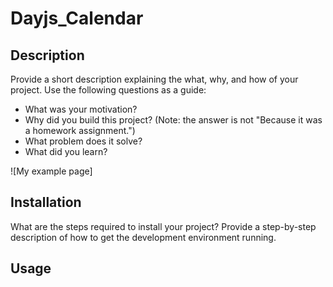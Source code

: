 # Dayjs_Calendar

## Description

Provide a short description explaining the what, why, and how of your project. Use the following questions as a guide:

- What was your motivation?
- Why did you build this project? (Note: the answer is not "Because it was a homework assignment.")
- What problem does it solve?
- What did you learn?

![My example page]

## Installation

What are the steps required to install your project? Provide a step-by-step description of how to get the development environment running.

## Usage
